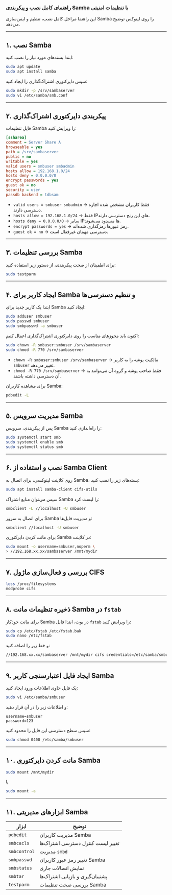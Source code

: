 ### **راهنمای کامل نصب و پیکربندی Samba با تنظیمات امنیتی**  

این راهنما مراحل کامل نصب، تنظیم و ایمن‌سازی Samba را روی لینوکس توضیح می‌دهد.

---

## **۱. نصب Samba**
ابتدا بسته‌های مورد نیاز را نصب کنید:
```bash
sudo apt update
sudo apt install samba
```
سپس دایرکتوری اشتراک‌گذاری را ایجاد کنید:
```bash
sudo mkdir -p /srv/sambaserver
sudo vi /etc/samba/smb.conf
```
---

## **۲. پیکربندی دایرکتوری اشتراک‌گذاری**
فایل تنظیمات Samba را ویرایش کنید:
```ini
[ssharea]
comment = Server Share A
browseable = yes
path = /srv/sambaserver
public = no
writable = yes
valid users = smbuser smbadmin
hosts allow = 192.168.1.0/24
hosts deny = 0.0.0.0/0
encrypt passwords = yes
guest ok = no
security = user
passdb backend = tdbsam
```
- `valid users = smbuser smbadmin` → فقط کاربران مشخص شده اجازه دسترسی دارند.
- `hosts allow = 192.168.1.0/24` → فقط IPهای این رنج دسترسی دارند.
- `hosts deny = 0.0.0.0/0` → سایر IPها مسدود می‌شوند.
- `encrypt passwords = yes` → رمز عبورها رمزگذاری شده‌اند.
- `guest ok = no` → دسترسی مهمان غیرفعال است.

---

## **۳. بررسی تنظیمات Samba**
برای اطمینان از صحت پیکربندی، از دستور زیر استفاده کنید:
```bash
sudo testparm
```

---

## **۴. ایجاد کاربر برای Samba و تنظیم دسترسی‌ها**
ابتدا یک کاربر جدید برای Samba ایجاد کنید:
```bash
sudo adduser smbuser
sudo passwd smbuser
sudo smbpasswd -a smbuser
```
اکنون باید مجوزهای مناسب را روی دایرکتوری اشتراک‌گذاری اعمال کنیم:
```bash
sudo chown -R smbuser:smbuser /srv/sambaserver
sudo chmod -R 770 /srv/sambaserver
```
- `chown -R smbuser:smbuser /srv/sambaserver` → مالکیت پوشه را به کاربر `smbuser` تغییر می‌دهد.
- `chmod -R 770 /srv/sambaserver` → فقط صاحب پوشه و گروه آن می‌توانند به آن دسترسی داشته باشند.

برای مشاهده کاربران Samba:
```bash
pdbedit -L
```

---

## **۵. مدیریت سرویس Samba**
پس از پیکربندی، سرویس Samba را راه‌اندازی کنید:
```bash
sudo systemctl start smb
sudo systemctl enable smb
sudo systemctl status smb
```
---

## **۶. نصب و استفاده از Samba Client**
روی کلاینت لینوکسی، برای اتصال به Samba، بسته‌های زیر را نصب کنید:
```bash
sudo apt install samba-client cifs-utils
```
سپس می‌توان منابع اشتراک Samba را لیست کرد:
```bash
smbclient -L //localhost -U smbuser
```
برای اتصال به سرور Samba و مدیریت فایل‌ها:
```bash
smbclient //localhost -U smbuser
```

برای مانت کردن دایرکتوری Samba در کلاینت:
```bash
sudo mount -o username=smbuser,noperm \
> //192.168.xx.xx/sambaserver /mnt/mydir
```

---

## **۷. بررسی و فعال‌سازی ماژول CIFS**
```bash
less /proc/filesystems
modprobe cifs
```
---

## **۸. ذخیره تنظیمات مانت Samba در `fstab`**
برای مانت خودکار Samba در بوت، ابتدا فایل `fstab` را ویرایش کنید:
```bash
sudo cp /etc/fstab /etc/fstab.bak
sudo nano /etc/fstab
```
و خط زیر را اضافه کنید:
```bash
//192.168.xx.xx/sambaserver /mnt/mydir cifs credentials=/etc/samba/smbuser,uid=1001 0 0
```

---

## **۹. ایجاد فایل اعتبارسنجی کاربر Samba**
یک فایل حاوی اطلاعات ورود ایجاد کنید:
```bash
sudo vi /etc/samba/smbuser
```
و اطلاعات زیر را در آن قرار دهید:
```
username=smbuser
password=123
```
سپس سطح دسترسی این فایل را محدود کنید:
```bash
sudo chmod 0400 /etc/samba/smbuser
```

---

## **۱۰. مانت کردن دایرکتوری Samba**
```bash
sudo mount /mnt/mydir
```
یا
```bash
sudo mount -a
```
---

## **۱۱. ابزارهای مدیریتی Samba**
| ابزار | توضیح |
|-------|-------|
| `pdbedit` | مدیریت کاربران Samba |
| `smbcacls` | تغییر لیست کنترل دسترسی اشتراک‌ها |
| `smbcontrol` | مدیریت `smbd` |
| `smbpasswd` | تغییر رمز عبور کاربران Samba |
| `smbstatus` | نمایش اتصالات جاری |
| `smbtar` | پشتیبان‌گیری و بازیابی اشتراک‌ها |
| `testparm` | بررسی صحت تنظیمات Samba |
